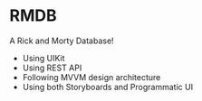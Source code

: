 # RMDB
A Rick and Morty Database!

- Using UIKit
- Using REST API
- Following MVVM design architecture
- Using both Storyboards and Programmatic UI
